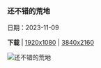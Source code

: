 ### 还不错的荒地

日期：2023-11-09

**下载**  |  [1920x1080](https://cn.bing.com/th?id=OHR.BadlandsSunrise_ZH-CN5906162228_1920x1080.jpg)  |  [3840x2160](https://cn.bing.com/th?id=OHR.BadlandsSunrise_ZH-CN5906162228_UHD.jpg)

![还不错的荒地](https://cn.bing.com/th?id=OHR.BadlandsSunrise_ZH-CN5906162228_1920x1080.jpg "恶地国家公园，南达科他州，美国 (© Grant Ordelheide/Tandem Stills + Motion)")

